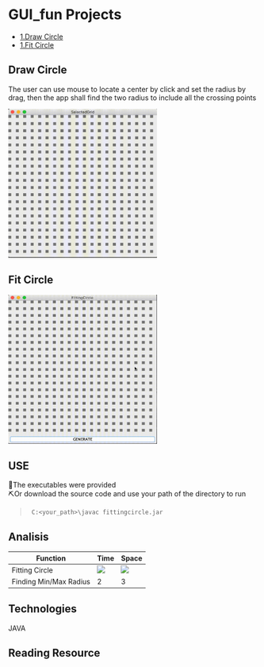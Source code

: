 # GUI_fun Projects <!-- title-->
* [1.Draw Circle](#draw-circle) <!-- list & wayfinder-->
* [1.Fit Circle](#fit-circle)

## Draw Circle <!-- title2-->
The user can use mouse to locate a center by click and set the radius by drag, then the app shall find the two radius to include all the crossing points  

<img src="https://github.com/cchun319/GUI_fun/blob/main/circle.gif" width="300" height="300"/> <!-- image-->

## Fit Circle
<img src="https://github.com/cchun319/GUI_fun/blob/main/fitting.gif" width="300" height="300"/>

## USE
:hammer:The executables were provided  <!-- emoji-->  
:pick:Or download the source code and use your path of the directory to run
>```` <!-- code block && block quote-->
>  C:<your_path>\javac fittingcircle.jar 
>````

## Analisis

Function | Time | Space <!-- table-->
--- | --- | ---
Fitting Circle | <img src="https://render.githubusercontent.com/render/math?math=O(n^{2})"> | <img src="https://render.githubusercontent.com/render/math?math=O(mn)"> <!-- math-->
Finding Min/Max Radius | 2 | 3

## Technologies
JAVA

## Reading Resource

